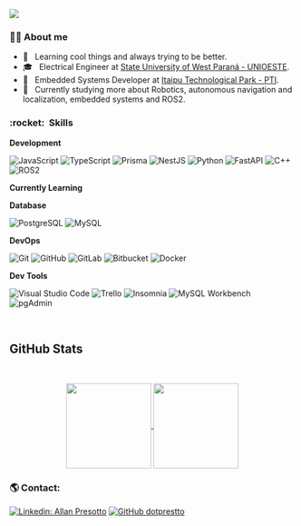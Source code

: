 ![](https://komarev.com/ghpvc/?username=dotprestto&color=006bed)

<h3> 👱‍♂️&nbsp;About me </h3>

- 🤔 &nbsp; Learning cool things and always trying to be better.
- 🎓 &nbsp; Electrical Engineer at <a href="https://www.unioeste.br/portal/campus-foz-do-iguacu/">State University of West Paraná - UNIOESTE</a>.
- 💼 &nbsp; Embedded Systems Developer at <a href="https://www.pti.org.br">Itaipu Technological Park - PTI</a>.
- 🌱 &nbsp; Currently studying more about Robotics, autonomous navigation and localization, embedded systems and ROS2.


<h3> :rocket: &nbsp;Skills </h3>

**Development**

![JavaScript](https://img.shields.io/badge/-JavaScript-333333?style=flat&logo=javascript)
![TypeScript](https://img.shields.io/badge/-TypeScript-333333?style=flat&logo=typescript)
![Prisma](https://img.shields.io/badge/-Prisma-333333?style=flat&logo=prisma)
![NestJS](https://img.shields.io/badge/-NestJS-333333?style=flat&logo=nestjs)
![Python](https://img.shields.io/badge/-Python-333333?style=flat&logo=python)
![FastAPI](https://img.shields.io/badge/-FastAPI-333333?style=flat&logo=fastapi)
![C++](https://img.shields.io/badge/-C++-333333?style=flat&logo=c%2B%2B)
![ROS2](https://img.shields.io/badge/-Ros2-333333?style=flat&logo=ros)

**Currently Learning**


**Database**

![PostgreSQL](https://img.shields.io/badge/-PostgreSQL-333333?style=flat&logo=postgresql)
![MySQL](https://img.shields.io/badge/-MySQL-333333?style=flat&logo=mysql)

**DevOps**

![Git](https://img.shields.io/badge/-Git-333333?style=flat&logo=git)
![GitHub](https://img.shields.io/badge/-GitHub-333333?style=flat&logo=github)
![GitLab](https://img.shields.io/badge/-GitLab-333333?style=flat&logo=gitlab)
![Bitbucket](https://img.shields.io/badge/-Bitbucket-333333?style=flat&logo=bitbucket)
![Docker](https://img.shields.io/badge/-Docker-333333?style=flat&logo=docker)

**Dev Tools**

![Visual Studio Code](https://img.shields.io/badge/-Visual%20Studio%20Code-333333?style=flat&logo=visual-studio-code&logoColor=007ACC)
![Trello](https://img.shields.io/badge/-Trello-333333?style=flat&logo=trello&logoColor=007ACC)
![Insomnia](https://img.shields.io/badge/-Insomnia-333333?style=flat&logo=insomnia)
![MySQL Workbench](https://img.shields.io/badge/-MySQL%20Workbench-333333?style=flat&logo=mysql)
![pgAdmin](https://img.shields.io/badge/-pgAdmin-333333?style=flat&logo=postgresql)

<br/>

## **GitHub Stats**

<br/>
<!-- Stats  -->
<p align="center">
  <a href="https://github.com/dotprestto">
    <img
      align="center"
      height="150em"
      src="https://github-readme-stats.vercel.app/api?username=dotprestto&show_icons=true&count_private=true&theme=tokyonight"
    />
  </a>
  
<!-- Top Langs -->
  <a href="https://github.com/dotprestto">
    <img
      align="center"
      height="150em"
      src="https://github-readme-stats.vercel.app/api/top-langs/?username=dotprestto&show_icons=true&include_all_commits=true&count_private=true&layout=compact&theme=tokyonight"
    />
  </a>
</p>


<!-- Trophys -->
<!-- <p align="center">
  <a href="https://github.com/dotprestto">
    <img
      align="center"
      src="https://github-profile-trophy.vercel.app/?username=dotprestto&theme=onedark&no-frame=true&row=1&&margin-w=20&no-bg=true"
    />
  </a>
</a>
</p> -->
<!-- Contribution Graph -->
<!-- <img src="https://activity-graph.herokuapp.com/graph?username=dotprestto&theme=react-dark" alt="drawing" width="800"/> -->

<h3> 🌎&nbsp;Contact: </h3>

[![Linkedin: Allan Presotto](https://img.shields.io/badge/-allanpresotto-blue?style=flat-square&logo=Linkedin&logoColor=white&link=https://www.linkedin.com/in/allan-presotto/)](https://www.linkedin.com/in/allan-presotto/)
[![GitHub dotprestto](https://img.shields.io/github/followers/dotprestto?label=follow&style=social)](https://github.com/dotprestto)
